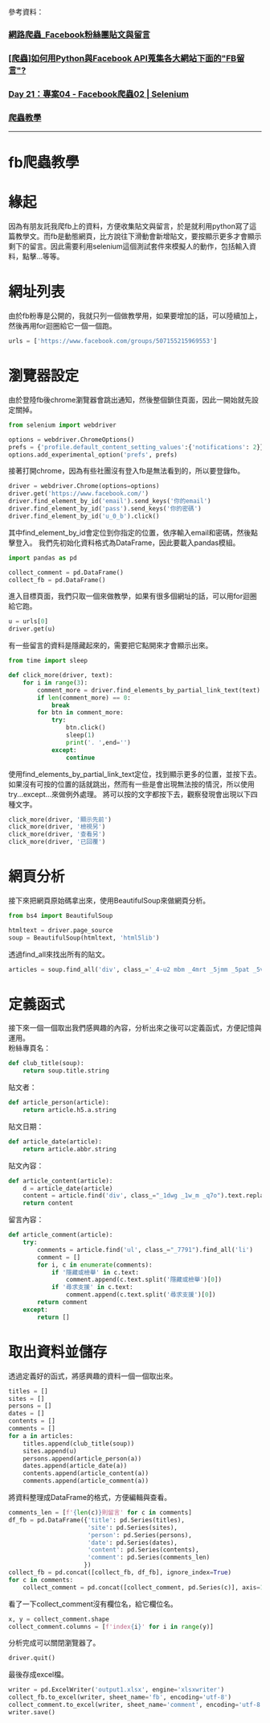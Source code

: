 參考資料：
### [網路爬蟲_Facebook粉絲團貼文與留言](https://tlyu0419.github.io/2019/05/01/Crawl-Facebook/)
### [[爬蟲]如何用Python與Facebook API蒐集各大網站下面的"FB留言"?](http://bhan0507.logdown.com/posts/1406669-python-facebook-api-comments)
### [Day 21：專案04 - Facebook爬蟲02 | Selenium](https://ithelp.ithome.com.tw/articles/10272370)
### [爬蟲教學](https://gist.github.com/HaoHsiu-Huang/f4a68bec77c17e0e118a6a5cb4dffed1)
-----
# fb爬蟲教學

# 緣起
因為有朋友託我爬fb上的資料，方便收集貼文與留言，於是就利用python寫了這篇教學文。而fb是動態網頁，比方說往下滑動會新增貼文，要按顯示更多才會顯示剩下的留言。因此需要利用selenium這個測試套件來模擬人的動作，包括輸入資料，點擊...等等。
# 網址列表
由於fb粉專是公開的，我就只列一個做教學用，如果要增加的話，可以陸續加上，然後再用for迴圈給它一個一個跑。
```python
urls = ['https://www.facebook.com/groups/507155215969553']
```
# 瀏覽器設定
由於登陸fb後chrome瀏覽器會跳出通知，然後整個鎖住頁面，因此一開始就先設定關掉。
```python
from selenium import webdriver

options = webdriver.ChromeOptions()
prefs = {'profile.default_content_setting_values':{'notifications': 2}}
options.add_experimental_option('prefs', prefs)
```
接著打開chrome，因為有些社團沒有登入fb是無法看到的，所以要登錄fb。
```python
driver = webdriver.Chrome(options=options)
driver.get('https://www.facebook.com/')
driver.find_element_by_id('email').send_keys('你的email')
driver.find_element_by_id('pass').send_keys('你的密碼')
driver.find_element_by_id('u_0_b').click()
```
其中find_element_by_id會定位到你指定的位置，依序輸入email和密碼，然後點擊登入。
我們先初始化資料格式為DataFrame，因此要載入pandas模組。
```python
import pandas as pd

collect_comment = pd.DataFrame()
collect_fb = pd.DataFrame()
```
進入目標頁面，我們只取一個來做教學，如果有很多個網址的話，可以用for迴圈給它跑。
```python
u = urls[0]
driver.get(u)
```
有一些留言的資料是隱藏起來的，需要把它點開來才會顯示出來。
```python
from time import sleep

def click_more(driver, text):
    for i in range(3):
        comment_more = driver.find_elements_by_partial_link_text(text)
        if len(comment_more) == 0:
            break
        for btn in comment_more:
            try:
                btn.click()
                sleep(1)
                print('. ',end='')
            except:
                continue
```
使用find_elements_by_partial_link_text定位，找到顯示更多的位置，並按下去。如果沒有可按的位置的話就跳出，然而有一些是會出現無法按的情況，所以使用try...except...來做例外處理。
將可以按的文字都按下去，觀察發現會出現以下四種文字。
```python
click_more(driver, '顯示先前')
click_more(driver, '檢視另')
click_more(driver, '查看另')
click_more(driver, '已回覆')
```
# 網頁分析
接下來把網頁原始碼拿出來，使用BeautifulSoup來做網頁分析。
```python
from bs4 import BeautifulSoup

htmltext = driver.page_source
soup = BeautifulSoup(htmltext, 'html5lib')
```
透過find_all來找出所有的貼文。
```python
articles = soup.find_all('div', class_='_4-u2 mbm _4mrt _5jmm _5pat _5v3q _7cqq _4-u8')
```
# 定義函式
接下來一個一個取出我們感興趣的內容，分析出來之後可以定義函式，方便記憶與運用。  
粉絲專頁名：
```python
def club_title(soup):
    return soup.title.string
```
貼文者：
```python
def article_person(article):
    return article.h5.a.string
```
貼文日期：
```python
def article_date(article):
    return article.abbr.string
```
貼文內容：
```python
def article_content(article):
    d = article_date(article)
    content = article.find('div', class_="_1dwg _1w_m _q7o").text.replace(d, '')
    return content
```
留言內容：
```python
def article_comment(article):
    try:
        comments = article.find('ul', class_="_7791").find_all('li')
        comment = []
        for i, c in enumerate(comments):
            if '隱藏或檢舉' in c.text:
                comment.append(c.text.split('隱藏或檢舉')[0])
            if '尋求支援' in c.text:
                comment.append(c.text.split('尋求支援')[0])
        return comment
    except:
        return []
```
# 取出資料並儲存
透過定義好的函式，將感興趣的資料一個一個取出來。
```python
titles = []
sites = []
persons = []
dates = []
contents = []
comments = []
for a in articles:
    titles.append(club_title(soup))
    sites.append(u)
    persons.append(article_person(a))
    dates.append(article_date(a))
    contents.append(article_content(a))
    comments.append(article_comment(a))
```
將資料整理成DataFrame的格式，方便編輯與查看。
```python
comments_len = [f'{len(c)}則留言' for c in comments]
df_fb = pd.DataFrame({'title': pd.Series(titles),
                      'site': pd.Series(sites),
                      'person': pd.Series(persons),
                      'date': pd.Series(dates),
                      'content': pd.Series(contents),
                      'comment': pd.Series(comments_len)
                     })
collect_fb = pd.concat([collect_fb, df_fb], ignore_index=True)
for c in comments:
    collect_comment = pd.concat([collect_comment, pd.Series(c)], axis=1)
```
看了一下collect_comment沒有欄位名，給它欄位名。
```python
x, y = collect_comment.shape
collect_comment.columns = [f'index{i}' for i in range(y)]
```
分析完成可以關閉瀏覽器了。
```python
driver.quit()
```
最後存成excel檔。
```python
writer = pd.ExcelWriter('output1.xlsx', engine='xlsxwriter')
collect_fb.to_excel(writer, sheet_name='fb', encoding='utf-8')
collect_comment.to_excel(writer, sheet_name='comment', encoding='utf-8')
writer.save()
```
